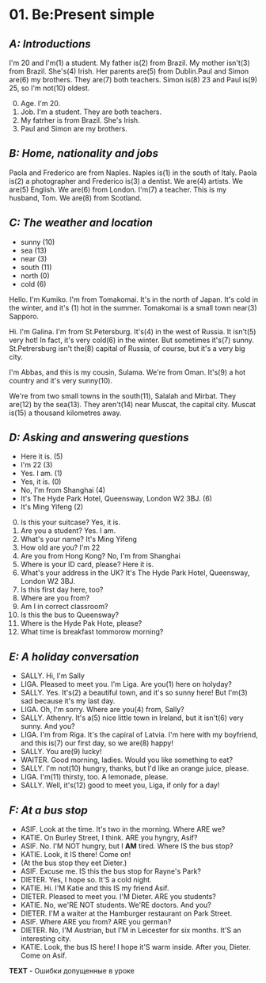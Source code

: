 # __01. Be:Present simple__
## _A: Introductions_
I'm 20 and I'm(1) a student. My father is(2) from Brazil. My mother isn't(3) from Brazil. She's(4) Irish. Her parents are(5) from Dublin.Paul and Simon are(6) my brothers. They are(7) both teachers. Simon is(8)  23 and Paul is(9) 25, so I'm not(10) oldest.

0. Age. I'm 20.
1. Job. I'm a student. They are both teachers.
2. My fatrher is from Brazil. She's Irish.
3. Paul and Simon are my brothers.

## _B: Home, nationality and jobs_
Paola and Frederico are from Naples. Naples is(1) in the south of Italy. Paola is(2) a photographer and Frederico is(3) a dentist. We are(4) artists. We are(5) English. We are(6) from London. I'm(7) a teacher. This is my husband, Tom. We are(8) from Scotland.

## _C: The weather and location_
- sunny (10)
- sea (13)
- near (3)
- south (11)
- north (0)
- cold (6)

Hello. I'm Kumiko. I'm from Tomakomai. It's in the north of Japan. It's cold in the winter, and it's (1) hot in the summer. Tomakomai is a small town near(3) Sapporo.

Hi. I'm Galina. I'm from St.Petersburg. It's(4) in the west of Russia. It isn't(5) very hot! In fact, it's very cold(6) in the winter. But sometimes it's(7) sunny. St.Petrersburg isn't the(8) capital of Russia, of course, but it's a very big city.

I'm Abbas, and this is my cousin, Sulama. We're from Oman. It's(9) a hot country and it's very sunny(10).

We're from two small towns in the south(11), Salalah and Mirbat. They are(12) by the sea(13). They aren't(14) near Muscat, the capital city. Muscat is(15) a thousand kilometres away.

## _D: Asking and answering questions_
- Here it is. (5)
- I'm 22 (3)
- Yes. I am. (1)
- Yes, it is. (0)
- No, I'm from Shanghai (4)
- It's The Hyde Park Hotel, Queensway, London W2 3BJ. (6)
- It's Ming Yifeng (2)

0. Is this your suitcase? Yes, it is.
1. Are you a student? Yes. I am. 
2. What's your name? It's Ming Yifeng
3. How old are you? I'm 22
4. Are you from Hong Kong? No, I'm from Shanghai
5. Where is your ID card, please? Here it is.
6. What's your address in the UK? It's The Hyde Park Hotel, Queensway, London W2 3BJ. 
7. Is this first day here, too?
8. Where are you from?
9. Am I in correct classroom?
10. Is this the bus to Queensway?
11. Where is the Hyde Pak Hote, please?
12. What time is breakfast tommorow morning?

## _E: A holiday conversation_
- SALLY. Hi, I'm Sally
- LIGA. Pleased to meet you. I'm Liga. Are you(1) here on holyday?
- SALLY. Yes. It's(2) a beautiful town, and it's so sunny here! But I'm(3) sad because it's my last day.
- LIGA. Oh, I'm sorry. Where are you(4) from, Sally?
- SALLY. Athenry. It's a(5) nice little town in Ireland, but it isn't(6) very sunny. And you?
- LIGA. I'm from Riga. It's the capiral of Latvia. I'm here with my boyfriend, and this is(7) our first day, so we are(8) happy!
- SALLY. You are(9) lucky!
- WAITER. Good morning, ladies. Would you like something to eat?
- SALLY. I'm not(10) hungry, thanks, but I'd like an orange juice, please.
- LIGA. I'm(11) thirsty, too. A lemonade, please.
- SALLY. Well, it's(12) good to meet you, Liga, if only for a day!

## _F: At a bus stop_
- ASIF. Look at the time. It's two in the morning. Where ARE we?
- KATIE. On Burley Street, I think. ARE you hyngry, Asif?
- ASIF. No. I'M NOT hungry, but I **AM** tired. Where IS the bus stop?
- KATIE. Look, it IS there! Come on!
- (At the bus stop they eet Dieter.)
- ASIF. Excuse me. IS this the bus stop for Rayne's Park?
- DIETER. Yes, I hope so. It'S a cold night.
- KATIE. Hi. I'M Katie and this IS my friend Asif.
- DIETER. Pleased to meet you. I'M Dieter. ARE you students?
- KATIE. No, we'RE NOT students. We'RE doctors. And you?
- DIETER. I'M a waiter at the Hamburger restaurant on Park Street.
- ASIF. Where ARE you from? ARE you german?
- DIETER. No, I'M Austrian, but I'M in Leicester for six months. It'S an interesting city.
- KATIE. Look, the bus IS here! I hope it'S warm inside. After you, Dieter. Come on Asif.
  
**TEXT** - Ошибки допущенные в уроке